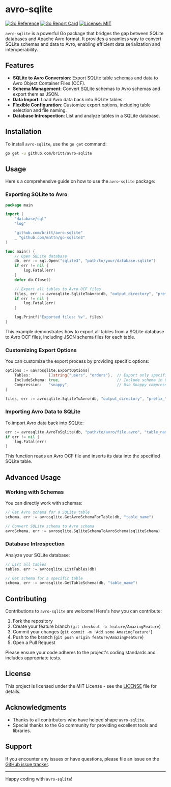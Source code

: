 # avro-sqlite

[![Go Reference](https://pkg.go.dev/badge/github.com/britt/avro-sqlite.svg)](https://pkg.go.dev/github.com/britt/avro-sqlite)
[![Go Report Card](https://goreportcard.com/badge/github.com/britt/avro-sqlite)](https://goreportcard.com/report/github.com/britt/avro-sqlite)
[![License: MIT](https://img.shields.io/badge/License-MIT-yellow.svg)](https://opensource.org/licenses/MIT)

`avro-sqlite` is a powerful Go package that bridges the gap between SQLite databases and Apache Avro format. It provides a seamless way to convert SQLite schemas and data to Avro, enabling efficient data serialization and interoperability.

## Features

- **SQLite to Avro Conversion**: Export SQLite table schemas and data to Avro Object Container Files (OCF).
- **Schema Management**: Convert SQLite schemas to Avro schemas and export them as JSON.
- **Data Import**: Load Avro data back into SQLite tables.
- **Flexible Configuration**: Customize export options, including table selection and file naming.
- **Database Introspection**: List and analyze tables in a SQLite database.

## Installation

To install `avro-sqlite`, use the `go get` command:

```bash
go get -u github.com/britt/avro-sqlite
```

## Usage

Here's a comprehensive guide on how to use the `avro-sqlite` package:

### Exporting SQLite to Avro

```go
package main

import (
    "database/sql"
    "log"

    "github.com/britt/avro-sqlite"
    _ "github.com/mattn/go-sqlite3"
)

func main() {
    // Open SQLite database
    db, err := sql.Open("sqlite3", "path/to/your/database.sqlite")
    if err != nil {
        log.Fatal(err)
    }
    defer db.Close()

    // Export all tables to Avro OCF files
    files, err := avrosqlite.SqliteToAvro(db, "output_directory", "prefix_", true, nil)
    if err != nil {
        log.Fatal(err)
    }

    log.Printf("Exported files: %v", files)
}
```

This example demonstrates how to export all tables from a SQLite database to Avro OCF files, including JSON schema files for each table.

### Customizing Export Options

You can customize the export process by providing specific options:

```go
options := &avrosqlite.ExportOptions{
    Tables:        []string{"users", "orders"},  // Export only specific tables
    IncludeSchema: true,                         // Include schema in OCF files
    Compression:   "snappy",                     // Use Snappy compression
}

files, err := avrosqlite.SqliteToAvro(db, "output_directory", "prefix_", true, options)
```

### Importing Avro Data to SQLite

To import Avro data back into SQLite:

```go
err := avrosqlite.AvroToSqlite(db, "path/to/avro/file.avro", "table_name")
if err != nil {
    log.Fatal(err)
}
```

This function reads an Avro OCF file and inserts its data into the specified SQLite table.

## Advanced Usage

### Working with Schemas

You can directly work with schemas:

```go
// Get Avro schema for a SQLite table
schema, err := avrosqlite.GetAvroSchemaForTable(db, "table_name")

// Convert SQLite schema to Avro schema
avroSchema, err := avrosqlite.SqliteSchemaToAvroSchema(sqliteSchema)
```

### Database Introspection

Analyze your SQLite database:

```go
// List all tables
tables, err := avrosqlite.ListTables(db)

// Get schema for a specific table
schema, err := avrosqlite.GetTableSchema(db, "table_name")
```

## Contributing

Contributions to `avro-sqlite` are welcome! Here's how you can contribute:

1. Fork the repository
2. Create your feature branch (`git checkout -b feature/AmazingFeature`)
3. Commit your changes (`git commit -m 'Add some AmazingFeature'`)
4. Push to the branch (`git push origin feature/AmazingFeature`)
5. Open a Pull Request

Please ensure your code adheres to the project's coding standards and includes appropriate tests.

## License

This project is licensed under the MIT License - see the [LICENSE](LICENSE) file for details.

## Acknowledgments

- Thanks to all contributors who have helped shape `avro-sqlite`.
- Special thanks to the Go community for providing excellent tools and libraries.

## Support

If you encounter any issues or have questions, please file an issue on the [GitHub issue tracker](https://github.com/britt/avro-sqlite/issues).

---

Happy coding with `avro-sqlite`!
